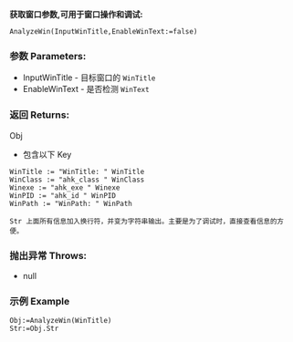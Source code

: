**获取窗口参数,可用于窗口操作和调试:**

```autohotkey
AnalyzeWin(InputWinTitle,EnableWinText:=false)
```

### 参数 Parameters: 

- InputWinTitle - 目标窗口的 `WinTitle`
- EnableWinText - 是否检测 `WinText`

### 返回 Returns: 
Obj

- 包含以下 Key

```autohotkey
WinTitle := "WinTitle: " WinTitle
WinClass := "ahk_class " WinClass
Winexe := "ahk_exe " Winexe
WinPID := "ahk_id " WinPID
WinPath := "WinPath: " WinPath
```

```autohotkey
Str 上面所有信息加入换行符，并变为字符串输出。主要是为了调试时，直接查看信息的方便。
```

### 抛出异常 Throws: 

- null
### 示例 Example
```autohotkey
Obj:=AnalyzeWin(WinTitle)
Str:=Obj.Str
```